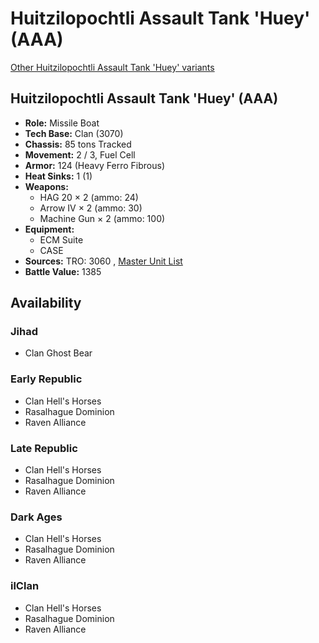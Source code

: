 # Huitzilopochtli Assault Tank 'Huey' (AAA) 

[Other Huitzilopochtli Assault Tank 'Huey' variants](../huitzilopochtli_assault_tank_huey.md) 

## Huitzilopochtli Assault Tank 'Huey' (AAA) 

- **Role:** Missile Boat 
- **Tech Base:** Clan (3070) 
- **Chassis:** 85 tons Tracked 
- **Movement:** 2 / 3, Fuel Cell 
- **Armor:** 124 (Heavy Ferro Fibrous) 
- **Heat Sinks:** 1 (1) 
- **Weapons:** 
  - HAG 20 × 2 (ammo: 24) 
  - Arrow IV × 2 (ammo: 30) 
  - Machine Gun × 2 (ammo: 100) 
- **Equipment:** 
  - ECM Suite 
  - CASE 
- **Sources:** TRO: 3060 , [Master Unit List](http://masterunitlist.info/Unit/Details/1550) 
- **Battle Value:** 1385 

## Availability 

### Jihad 

- Clan Ghost Bear 

### Early Republic 

- Clan Hell's Horses 
- Rasalhague Dominion 
- Raven Alliance 

### Late Republic 

- Clan Hell's Horses 
- Rasalhague Dominion 
- Raven Alliance 

### Dark Ages 

- Clan Hell's Horses 
- Rasalhague Dominion 
- Raven Alliance 

### ilClan 

- Clan Hell's Horses 
- Rasalhague Dominion 
- Raven Alliance 

